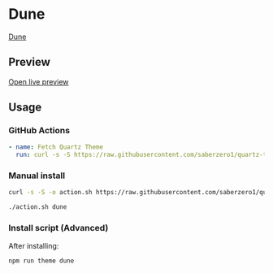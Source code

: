 # Dune

[Dune](#)

## Preview

[Open live preview](https://quartz-themes.github.io/dune/)

## Usage

### GitHub Actions

```yaml
- name: Fetch Quartz Theme
  run: curl -s -S https://raw.githubusercontent.com/saberzero1/quartz-themes/master/action.sh | bash -s -- dune
```

### Manual install

```bash
curl -s -S -o action.sh https://raw.githubusercontent.com/saberzero1/quartz-themes/master/action.sh

./action.sh dune
```

### Install script (Advanced)

After installing:

```bash
npm run theme dune
```
